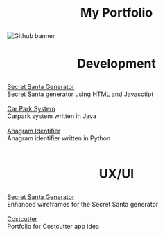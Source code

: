 # <p align="center">My Portfolio</p>
![Github banner](https://github.com/user-attachments/assets/e090e9af-c596-4cfb-bb88-2e1ce7433632)

# <p align="center">Development</p>
[Secret Santa Generator](https://github.com/hillary-b/Portfolio/tree/29abf53e2be0119c21db4975e7174e1971022169/Secret%20Santa%20Generator)
<br>
Secret Santa generator using HTML and Javasctipt
<br>
<br>
[Car Park System](https://github.com/hillary-b/Portfolio/tree/4772d37517bc10ca597b2608ea75934ba42fe89c/Car%20Park%20System)
<br>
Carpark system written in Java
<br>
<br>
[Anagram Identifier](https://github.com/hillary-b/Portfolio/tree/a5cfc553b21b4090f3f9d3f384cb4bb12f946227/Anagram%20Identifying%20System)
<br>
Anagram identifier written in Python
<br>
<br>
  
# <p align="center">UX/UI</p>
[Secret Santa Generator](https://github.com/hillary-b/Portfolio/tree/5ee7bb5aba14fc1634d86bbeef1bfd7d9b7daca7/Secret%20Santa%20Generator%20Portfolio)
<br>
Enhanced wireframes for the Secret Santa generator
<br>
<br>
[Costcutter](https://github.com/hillary-b/Portfolio/tree/9a411e080bbbfc6e96035ebf1bc011f8d63bf246/Costcutter%20Portfolio)
<br>
Portfolio for Costcutter app idea

